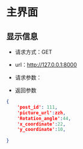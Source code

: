 # 主界面

## 显示信息

+ 请求方式：GET
+ url：http://127.0.0.1:8000
+ 请求参数：


+ 返回参数

```json
{
    'post_id': 111,
    'picture_url':zzh,
    'Rotation_angle':44,
    'x_coordinate':22,
    'y_coordinate':10,
  
}
